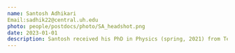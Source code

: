 ```yaml
---
name: Santosh Adhikari
Email:sadhik22@central.uh.edu
photo: people/postdocs/photo/SA_headshot.png
date: 2023-01-01
description: Santosh received his PhD in Physics (spring, 2021) from Temple University. His research interest is in machine learning-assisted understanding and discovery of novel materials. 
---
```

